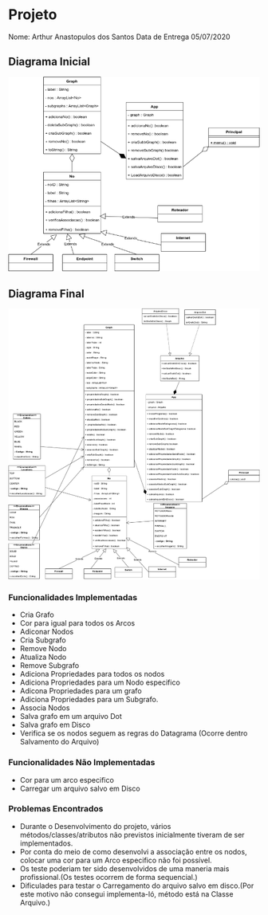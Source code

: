 # Projeto

Nome: Arthur Anastopulos dos Santos
Data de Entrega 05/07/2020

## Diagrama Inicial

![](img/DiagramaInicial.png)

## Diagrama Final 

![](img/DiagramaFinal.png)

### Funcionalidades Implementadas

* Cria Grafo
* Cor para igual para todos os Arcos
* Adiconar Nodos
* Cria Subgrafo
* Remove Nodo
* Atualiza Nodo
* Remove Subgrafo
* Adiciona Propriedades para todos os nodos
* Adiciona Propriedades para um Nodo especifico
* Adicona Propriedades para um grafo
* Adiciona Propriedades para um Subgrafo.
* Associa Nodos
* Salva grafo em um arquivo Dot
* Salva grafo em Disco
* Verifica se os nodos seguem as regras do Datagrama (Ocorre dentro Salvamento do Arquivo)

### Funcionalidades Não Implementadas

* Cor para um arco especifico
* Carregar um arquivo salvo em Disco

### Problemas Encontrados

* Durante o Desenvolvimento do projeto, vários métodos/classes/atributos não previstos inicialmente tiveram de ser implementados.
* Por conta do meio de como desenvolvi a associação entre os nodos, colocar uma cor para um Arco especifico não foi possível.
* Os teste poderiam ter sido desenvolvidos de uma maneria mais profissional.(Os testes ocorrem de forma sequencial.)
* Dificulades para testar o Carregamento do arquivo salvo em disco.(Por este motivo não consegui implementa-ló, método está na Classe Arquivo.)